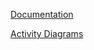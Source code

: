 [Documentation](https://github.com/khodosevich/LuxeLooks/tree/main/documentation/requirements)


[Activity Diagrams](https://github.com/khodosevich/LuxeLooks/blob/main/documentation/diagrams/Activity.md)
